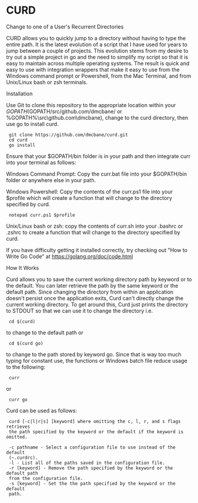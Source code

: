 # CURD

Change to one of a User's Recurrent Directories

CURD allows you to quickly jump to a directory without having to type the entire
path.  It is the latest evolution of a script that I have used for years to jump
between a couple of projects.  This evolution stems from my desire to try out a
simple project in go and the need to simplify my script so that it is easy to
maintain across multiple operating systems.  The result is quick and easy to use
with integration wrappers that make it easy to use from the Windows command
prompt or Powershell, from the Mac Terminal, and from Unix/Linux bash or zsh
terminals.

Installation

Use Git to clone this repository to the appropriate location within your $GOPATH
($GOPATH/src/github.com/dmcbane/ or %GOPATH%\src\github.com\dmcbane\), change to
 the curd directory, then use go to install curd.

     git clone https://github.com/dmcbane/curd.git
     cd curd
     go install

Ensure that your $GOPATH/bin folder is in your path and then integrate curr into
your terminal as follows:

Windows Command Prompt: Copy the curr.bat file into your $GOPATH/bin folder or
anywhere else in your path.

Windows Powershell: Copy the contents of the curr.ps1 file into your $profile
which will create a function that will change to the directory specified by
curd.

     notepad curr.ps1 $profile

Unix/Linux bash or zsh: copy the contents of curr.sh into your .bashrc or .zshrc
to create a function that will change to the directory specified by curd.

If you have difficulty getting it installed correctly, try checking out "How to
Write Go Code" at https://golang.org/doc/code.html


How It Works

Curd allows you to save the current working directory path by keyword or to the
default. You can later retrieve the path by the same keyword or the default
path.  Since changing the directory from within an application doesn't persist
once the application exits, Curd can't directly change the current working
directory.  To get around this, Curd just prints the directory to STDOUT so that
we can use it to change the directory i.e.

     cd $(curd)

to change to the default path or

     cd $(curd go)

to change to the path stored by keyword go.  Since that is way too much typing
for constant use, the functions or Windows batch file reduce usage to the
following:

     curr

or

     curr go

Curd can be used as follows:

     curd [-c|l|r|s] [keyword] where omitting the c, l, r, and s flags retrieves
     the path specified by the keyword or the default if the keyword is omitted.

     -c pathname - Select a configuration file to use instead of the default
     (~.curdrc).
     -l - List all of the paths saved in the configuration file.
     -r [keyword] - Remove the path specified by the keyword or the default path
     from the configuration file.
     -s [keyword] - Set the the path specified by the keyword or the default
     path.

